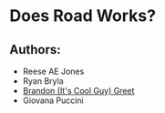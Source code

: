 # Does Road Works?

## Authors:
- Reese AE Jones
- Ryan Bryla
- [Brandon (It's Cool Guy) Greet](https://github.com/BrandonGreet)
- Giovana Puccini
